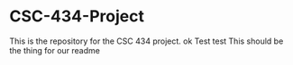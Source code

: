 # CSC-434-Project
This is the repository for the CSC 434 project.
ok
Test test
This should be the thing for our readme